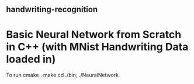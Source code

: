 ## handwriting-recognition
# Basic Neural Network from Scratch in C++ (with MNist Handwriting Data loaded in)
To run 
cmake .
make
cd ./bin; ./NeuralNetwork


